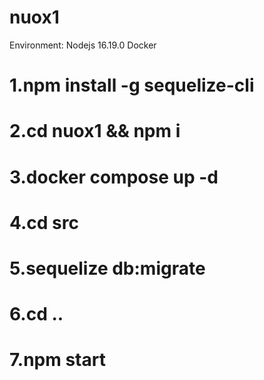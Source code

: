 # nuox1
Environment:
Nodejs 16.19.0
Docker

# 1.npm install -g sequelize-cli
# 2.cd nuox1 && npm i
# 3.docker compose up -d
# 4.cd src
# 5.sequelize db:migrate
# 6.cd ..
# 7.npm start
